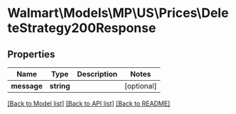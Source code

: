 # Walmart\Models\MP\US\Prices\DeleteStrategy200Response

## Properties

Name | Type | Description | Notes
------------ | ------------- | ------------- | -------------
**message** | **string** |  | [optional]


[[Back to Model list]](./) [[Back to API list]](../../../../../README.md#supported-apis) [[Back to README]](../../../../../README.md)
